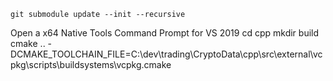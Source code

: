 `git submodule update --init --recursive`

Open a x64 Native Tools Command Prompt for VS 2019
cd cpp
mkdir build
cmake .. -DCMAKE_TOOLCHAIN_FILE=C:\dev\trading\CryptoData\cpp\src\external\vcpkg\scripts\buildsystems\vcpkg.cmake
